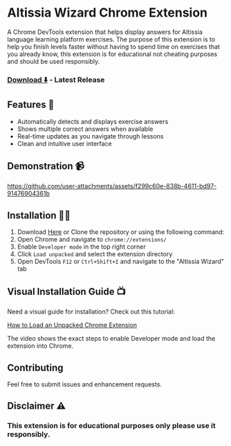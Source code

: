 # Altissia Wizard Chrome Extension

A Chrome DevTools extension that helps display answers for Altissia language learning platform exercises.
The purpose of this extension is to help you finish levels faster without having to spend time on exercises that you already know, this extension is for educational not cheating purposes and should be used responsibly.
    
### [Download ⬇️](https://github.com/h4fide/Altissia-Wizard/releases/download/v1.0.1/Altissia-Wizard_v1.0.1.zip) - Latest Release

## Features 🚀

- Automatically detects and displays exercise answers
- Shows multiple correct answers when available
- Real-time updates as you navigate through lessons
- Clean and intuitive user interface

## Demonstration 📹

https://github.com/user-attachments/assets/f299c60e-838b-4611-bd97-91476904361b


## Installation 🧙‍♂️

1. Download [Here](https://github.com/h4fide/Altissia-Wizard/releases/download/v1.0.1/Altissia-Wizard_v1.0.1.zip) or Clone the repository or using the following command:
2. Open Chrome and navigate to `chrome://extensions/`
3. Enable `Developer mode` in the top right corner
4. Click `Load unpacked` and select the extension directory
5. Open DevTools `F12` or `Ctrl+Shift+I` and navigate to the "Altissia Wizard" tab

## Visual Installation Guide 📺

Need a visual guide for installation? Check out this tutorial:

[How to Load an Unpacked Chrome Extension](https://youtu.be/xiT8c8M1OIw?t=73)

The video shows the exact steps to enable Developer mode and load the extension into Chrome.

## Contributing

Feel free to submit issues and enhancement requests.

## Disclaimer ⚠️

### This extension is for educational purposes only please use it responsibly.
